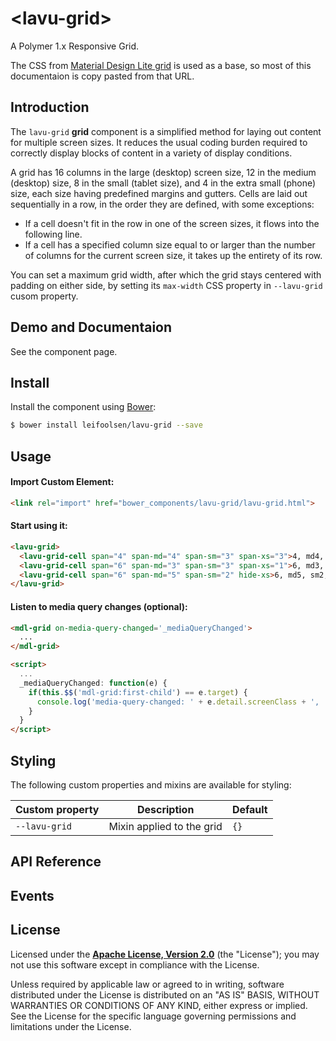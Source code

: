 # &lt;lavu-grid&gt;

A Polymer 1.x Responsive Grid.

The CSS from [Material Design Lite grid](https://github.com/google/material-design-lite/tree/master/src/grid) is used as a base, so most of this documentaion is copy pasted from that URL.


## Introduction

The `lavu-grid` **grid** component is a simplified method for laying out content for multiple screen sizes. It reduces the usual coding burden required to correctly display blocks of content in a variety of display conditions.

A grid has 16 columns in the large (desktop) screen size, 12 in the medium (desktop) size, 8 in the small (tablet size), and 4 in the extra small (phone) size, each size having predefined margins and gutters. Cells are laid out sequentially in a row, in the order they are defined, with some exceptions:

- If a cell doesn't fit in the row in one of the screen sizes, it flows into the following line.
- If a cell has a specified column size equal to or larger than the number of columns for the current screen size, it takes up the entirety of its row.

You can set a maximum grid width, after which the grid stays centered with padding on either side, by setting its `max-width` CSS property in `--lavu-grid` cusom property.


## Demo and Documentaion

See the component page.


## Install
Install the component using [Bower](http://bower.io/):

```sh
$ bower install leifoolsen/lavu-grid --save
```


## Usage

#### Import Custom Element:

```html
<link rel="import" href="bower_components/lavu-grid/lavu-grid.html">
```

#### Start using it:

```html
<lavu-grid>
  <lavu-grid-cell span="4" span-md="4" span-sm="3" span-xs="3">4, md4, sm3, xs3</lavu-grid-cell>
  <lavu-grid-cell span="6" span-md="3" span-sm="3" span-xs="1">6, md3, sm3, xs1</lavu-grid-cell>
  <lavu-grid-cell span="6" span-md="5" span-sm="2" hide-xs>6, md5, sm2, hide-xs</lavu-grid-cell>
</lavu-grid>
```

#### Listen to media query changes (optional):

```html
<mdl-grid on-media-query-changed='_mediaQueryChanged'>
  ...
</mdl-grid>

<script>
  ...
  _mediaQueryChanged: function(e) {
    if(this.$$('mdl-grid:first-child') == e.target) {
      console.log('media-query-changed: ' + e.detail.screenClass + ', ' + e.detail.mediaQuery);
    }
  }
</script>

```

## Styling

The following custom properties and mixins are available for styling:

Custom property | Description | Default
----------------|-------------|----------
`--lavu-grid`   | Mixin applied to the grid | `{}`


## API Reference


## Events


## License

Licensed under the **[Apache License, Version 2.0](http://www.apache.org/licenses/LICENSE-2.0)** (the "License");
you may not use this software except in compliance with the License.

Unless required by applicable law or agreed to in writing, software
distributed under the License is distributed on an "AS IS" BASIS,
WITHOUT WARRANTIES OR CONDITIONS OF ANY KIND, either express or implied.
See the License for the specific language governing permissions and
limitations under the License.
